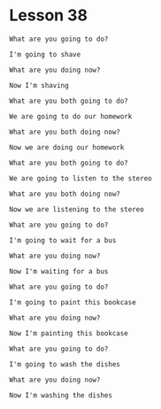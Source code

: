 # Lesson 38

```
What are you going to do?

I'm going to shave
```

```
What are you doing now?

Now I'm shaving
```

```
What are you both going to do?

We are going to do our homework
```

```
What are you both doing now?

Now we are doing our homework
```

```
What are you both going to do?

We are going to listen to the stereo
```

```
What are you both doing now?

Now we are listening to the stereo
```

```
What are you going to do?

I'm going to wait for a bus
```

```
What are you doing now?

Now I'm waiting for a bus
```

```
What are you going to do?

I'm going to paint this bookcase
```

```
What are you doing now?

Now I'm painting this bookcase
```

```
What are you going to do?

I'm going to wash the dishes
```

```
What are you doing now?

Now I'm washing the dishes
```
